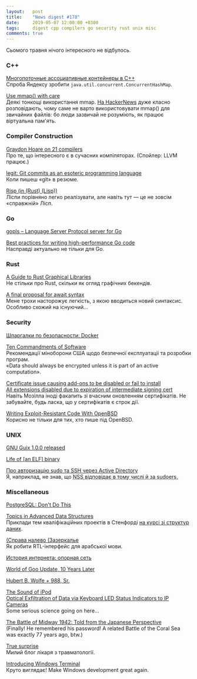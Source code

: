 ```yaml
---
layout:   post
title:    "News digest #178"
date:     2019-05-07 12:00:00 +0300
tags:     digest cpp compilers go security rust unix misc
comments: true
---
```


Сьомого травня нічого інтересного не відбулось.

### C++

[Многопоточные ассоциативные контейнеры в C++](https://habr.com/ru/company/yandex/blog/449976/)<br/>
Спроба Яндексу зробити `java.util.concurrent.ConcurrentHashMap`.

[Use mmap() with care](https://www.sublimetext.com/blog/articles/use-mmap-with-care)<br/>
Деякі тонкощі використання mmap. [На HackerNews](https://news.ycombinator.com/item?id=19805675) дуже класно розповідають, чому саме не варто використовувати mmap() для звичайних файлів: бо люди зазвичай не розуміють, як працює віртуальна пам'ять.

### Compiler Construction

[Graydon Hoare on 21 compilers](http://venge.net/graydon/talks/CompilerTalk-2019.pdf)<br/>
Про те, що інтересного є в сучасних компіляторах. (Спойлер: LLVM працює.)

[legit: Git commits as an esoteric programming language](https://morr.cc/legit/)<br/>
Коли пишеш «git» в резюме.

[Risp (in (Rust) (Lisp))](https://m.stopa.io/risp-lisp-in-rust-90a0dad5b116)<br/>
Ліспи порівняно легко реалізувати, але навіть тут — це не зовсім «справжній» Лісп.

### Go

[gopls – Language Server Protocol server for Go](https://github.com/golang/go/wiki/gopls)

[Best practices for writing high-performance Go code](https://github.com/dgryski/go-perfbook)<br/>
Насправді актуально не тільки для Go.

### Rust

[A Guide to Rust Graphical Libraries](https://wiki.alopex.li/AGuideToRustGraphicsLibraries2019)<br/>
Не стільки про Rust, скільки як огляд графічних бекендів.

[A final proposal for await syntax](https://boats.gitlab.io/blog/post/await-decision/)<br/>
Мене трохи насторожує легкість, з якою вводиться новий синтаксис. Особливо схожий на існуючий...

### Security

[Шпаргалки по безопасности: Docker](https://habr.com/ru/company/acribia/blog/448704/)

[Ten Commandments of Software](https://media.defense.gov/2018/Apr/22/2001906836/-1/-1/0/DEFENSEINNOVATIONBOARD_TEN_COMMANDMENTS_OF_SOFTWARE_2018.04.20.PDF0)<br/>
Рекомендації міноборони США щодо безпечної експлуатаціі та розробки програм.<br/>
«Data should always be encrypted unless it is part of an active computation».

[Certificate issue causing add-ons to be disabled or fail to install](https://discourse.mozilla.org/t/certificate-issue-causing-add-ons-to-be-disabled-or-fail-to-install/39047)<br/>
[All extensions disabled due to expiration of intermediate signing cert](https://bugzilla.mozilla.org/show_bug.cgi?id=1548973)<br/>
Навіть Мозілла іноді факапить зі вчасним оновленням сертифікатів. Не забувайте, будь ласка, що у сертифікатів є строк дії.

[Writing Exploit-Resistant Code With OpenBSD](https://lteo.net/blog/2019/04/27/carolinacon-15-writing-exploit-resistant-code-with-openbsd/)<br/>
Корисно не тільки для тих, хто пише під OpenBSD.

### UNIX

[GNU Guix 1.0.0 released](https://www.gnu.org/software/guix/blog/2019/gnu-guix-1.0.0-released/)

[Life of [an ELF] binary](https://kishuagarwal.github.io/life-of-a-binary.html)

[Про авторизацію sudo та SSH через Active Directory](https://habr.com/ru/post/449702/)<br/>
Я, наприклад, не знав, що <abbr title="Name Service Switch">NSS<abbr> відповідає в тому числі й за sudoers.

### Miscellaneous

[PostgreSQL: Don't Do This](https://wiki.postgresql.org/wiki/Don%27t_Do_This)

[Topics in Advanced Data Structures](http://web.stanford.edu/class/cs166/handouts/100%20Suggested%20Final%20Project%20Topics.pdf)<br/>
Приклади тем кваліфікаційних проектів в Стенфорді [на курсі зі структур даних](https://web.stanford.edu/class/cs166/).

[(Справа налево (Зазеркалье](https://habr.com/ru/post/450000/)<br/>
Як робити RTL-інтерфейс для арабської мови.

[История интернета: опорная сеть](https://habr.com/ru/post/450168/)

[World of Goo Update, 10 Years Later](https://tomorrowcorporation.com/posts/world-of-goo-update-10-years-later)

[Hubert B. Wolfe + 988, Sr.](https://en.wikipedia.org/wiki/Hubert_Blaine_Wolfeschlegelsteinhausenbergerdorff_Sr.)

[The Sound of iPod](http://www.ipodlinux.org/stories/piezo/)<br/>
[Optical Exfiltration of Data via Keyboard LED
Status Indicators to IP Cameras](http://staff.ustc.edu.cn/~zhangwm/Paper/2018_10.pdf)<br/>
Some serious science going on here...

[The Battle of Midway 1942: Told from the Japanese Perspective](https://www.youtube.com/watch?v=Bd8_vO5zrjo)<br/>
(Finally! He remembered his password! A related Battle of the Coral Sea was exactly 77 years ago, btw.)

[True surprise](http://www.docbastard.net/2019/05/true-surprise.html)<br/>
Милий блог лікаря з травматології.

[Introducing Windows Terminal](https://devblogs.microsoft.com/commandline/introducing-windows-terminal/)<br/>
Круто виглядає! Make Windows development great again.
